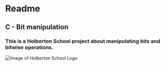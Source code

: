 # Readme
## C - Bit manipulation
### This is a Holberton School project about manipulating bits and bitwise operations.
![Image of Holberton School Logo](https://www.holbertonschool.com/assets/holberton-logo-1cc451260ca3cd297def53f2250a9794810667c7ca7b5fa5879a569a457bf16f.png)
